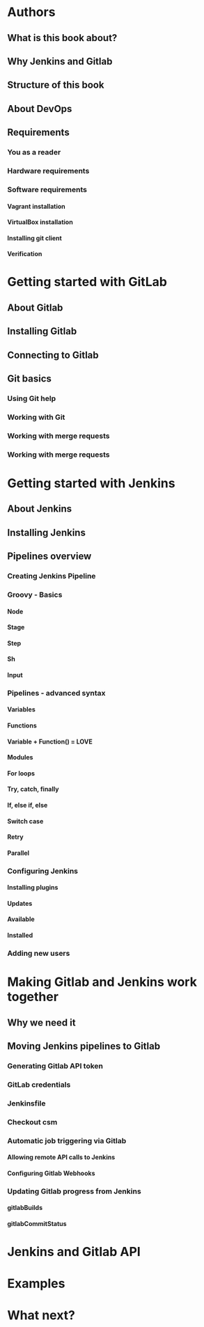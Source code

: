 


# Authors
## What is this book about?
## Why Jenkins and Gitlab	
## Structure of this book	
## About DevOps	
## Requirements	
### You as a reader	
### Hardware requirements	
### Software requirements	
#### Vagrant installation	
#### VirtualBox installation	
#### Installing git client	
#### Verification	
# Getting started with GitLab	
## About Gitlab	
## Installing Gitlab
## Connecting to Gitlab
## Git basics	
### Using Git help
### Working with Git
### Working with merge requests
### Working with merge requests
# Getting started with Jenkins
## About Jenkins	
## Installing Jenkins	
## Pipelines overview	
### Creating Jenkins Pipeline	
### Groovy - Basics	
#### Node	
#### Stage	
#### Step	
#### Sh	
#### Input	
### Pipelines - advanced syntax	
#### Variables	
#### Functions	
#### Variable + Function() = LOVE	
#### Modules	
#### For loops	
#### Try, catch, finally	
#### If, else if, else	
#### Switch case	
#### Retry	
#### Parallel	
### Configuring Jenkins
#### Installing plugins	
#### Updates	
#### Available	
#### Installed	
### Adding new users	
# Making Gitlab and Jenkins work together	
## Why we need it	
## Moving Jenkins pipelines to Gitlab	
### Generating Gitlab API token	
### GitLab credentials	
### Jenkinsfile	
### Checkout csm	
### Automatic job triggering via Gitlab	
#### Allowing remote API calls to Jenkins	
#### Configuring Gitlab Webhooks	
### Updating Gitlab progress from Jenkins	
#### gitlabBuilds	
#### gitlabCommitStatus	
# Jenkins and Gitlab API	
# Examples	
# What next?
